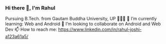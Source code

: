 ### Hi there 👋, I'm Rahul
 Pursuing B.Tech. from Gautam Buddha University, UP 👨🏻‍🎓
  🌱 I’m currently learning: Web and Android
  👯 I’m looking to collaborate on Android and Web Dev
  📫 How to reach me: https://www.linkedin.com/in/rahul-joshi-a123a61a5/ 
<!--
**mrjoshi0147/mrjoshi0147** is a ✨ _special_ ✨ repository because its `README.md` (this file) appears on your GitHub profile.

Here are some ideas to get you started:

- 🔭 I’m currently working on ...
- 🌱 I’m currently learning ...
- 👯 I’m looking to collaborate on ...
- 🤔 I’m looking for help with ...
- 💬 Ask me about ...
- 📫 How to reach me: ...
- 😄 Pronouns: ...
- ⚡ Fun fact: ...
-->
